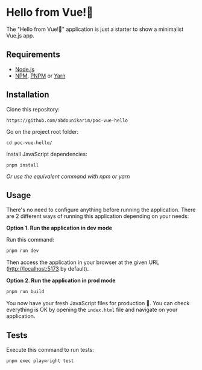 Hello from Vue!👋
========================

The "Hello from Vue!👋" application is just a starter to show a minimalist Vue.js app.

Requirements
------------

* [Node.js][1]
* [NPM][1], [PNPM][2] or [Yarn][3]

Installation
------------

Clone this repository:

```console
https://github.com/abdounikarim/poc-vue-hello
```

Go on the project root folder:

```console
cd poc-vue-hello/
```

Install JavaScript dependencies:

```console
pnpm install
```

_Or use the equivalent command with npm or yarn_

Usage
-----

There's no need to configure anything before running the application. There are
2 different ways of running this application depending on your needs:

**Option 1. Run the application in dev mode**

Run this command:

```bash
pnpm run dev
```

Then access the application in your browser at the given URL (<http://localhost:5173> by default).

**Option 2. Run the application in prod mode**

```bash
pnpm run build
```
You now have your fresh JavaScript files for production 🚀.
You can check everything is OK by opening the `index.html` file and navigate on your application.

Tests
-----

Execute this command to run tests:

```bash
pnpm exec playwright test
```

[1]: https://nodejs.org/en/download/package-manager
[2]: https://pnpm.io/installation
[3]: https://yarnpkg.com/getting-started/install

